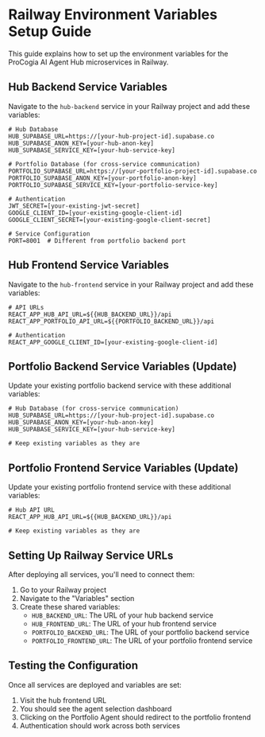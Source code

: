 # Railway Environment Variables Setup Guide

This guide explains how to set up the environment variables for the ProCogia AI Agent Hub microservices in Railway.

## Hub Backend Service Variables

Navigate to the `hub-backend` service in your Railway project and add these variables:

```
# Hub Database
HUB_SUPABASE_URL=https://[your-hub-project-id].supabase.co
HUB_SUPABASE_ANON_KEY=[your-hub-anon-key]
HUB_SUPABASE_SERVICE_KEY=[your-hub-service-key]

# Portfolio Database (for cross-service communication)
PORTFOLIO_SUPABASE_URL=https://[your-portfolio-project-id].supabase.co
PORTFOLIO_SUPABASE_ANON_KEY=[your-portfolio-anon-key]
PORTFOLIO_SUPABASE_SERVICE_KEY=[your-portfolio-service-key]

# Authentication
JWT_SECRET=[your-existing-jwt-secret]
GOOGLE_CLIENT_ID=[your-existing-google-client-id]
GOOGLE_CLIENT_SECRET=[your-existing-google-client-secret]

# Service Configuration
PORT=8001  # Different from portfolio backend port
```

## Hub Frontend Service Variables

Navigate to the `hub-frontend` service in your Railway project and add these variables:

```
# API URLs
REACT_APP_HUB_API_URL=${{HUB_BACKEND_URL}}/api
REACT_APP_PORTFOLIO_API_URL=${{PORTFOLIO_BACKEND_URL}}/api

# Authentication
REACT_APP_GOOGLE_CLIENT_ID=[your-existing-google-client-id]
```

## Portfolio Backend Service Variables (Update)

Update your existing portfolio backend service with these additional variables:

```
# Hub Database (for cross-service communication)
HUB_SUPABASE_URL=https://[your-hub-project-id].supabase.co
HUB_SUPABASE_ANON_KEY=[your-hub-anon-key]
HUB_SUPABASE_SERVICE_KEY=[your-hub-service-key]

# Keep existing variables as they are
```

## Portfolio Frontend Service Variables (Update)

Update your existing portfolio frontend service with these additional variables:

```
# Hub API URL
REACT_APP_HUB_API_URL=${{HUB_BACKEND_URL}}/api

# Keep existing variables as they are
```

## Setting Up Railway Service URLs

After deploying all services, you'll need to connect them:

1. Go to your Railway project
2. Navigate to the "Variables" section
3. Create these shared variables:
   - `HUB_BACKEND_URL`: The URL of your hub backend service
   - `HUB_FRONTEND_URL`: The URL of your hub frontend service
   - `PORTFOLIO_BACKEND_URL`: The URL of your portfolio backend service
   - `PORTFOLIO_FRONTEND_URL`: The URL of your portfolio frontend service

## Testing the Configuration

Once all services are deployed and variables are set:

1. Visit the hub frontend URL
2. You should see the agent selection dashboard
3. Clicking on the Portfolio Agent should redirect to the portfolio frontend
4. Authentication should work across both services 